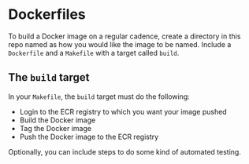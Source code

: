 # Dockerfiles

To build a Docker image on a regular cadence, create a directory in this repo named as how you would like the image to be named. Include a `Dockerfile` and a `Makefile` with a target called `build`.

## The `build` target

In your `Makefile`, the `build` target must do the following:

* Login to the ECR registry to which you want your image pushed
* Build the Docker image
* Tag the Docker image
* Push the Docker image to the ECR registry

Optionally, you can include steps to do some kind of automated testing.
